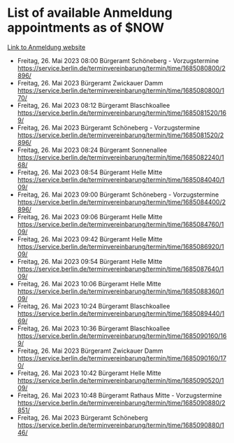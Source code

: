 # List of available Anmeldung appointments as of $NOW
[Link to Anmeldung website](https://service.berlin.de/terminvereinbarung/termin/tag.php?termin=1&anliegen[]=120686&dienstleisterlist=122210,122217,327316,122219,327312,122227,327314,122231,327346,122243,327348,122254,122252,329742,122260,329745,122262,329748,122271,327278,122273,327274,122277,327276,330436,122280,327294,122282,327290,122284,327292,122291,327270,122285,327266,122286,327264,122296,327268,150230,329760,122297,327286,122294,327284,122312,329763,122314,329775,122304,327330,122311,327334,122309,327332,317869,122281,327352,122279,329772,122283,122276,327324,122274,327326,122267,329766,122246,327318,122251,327320,122257,327322,122208,327298,122226,327300&herkunft=http%3A%2F%2Fservice.berlin.de%2Fdienstleistung%2F120686%2F)
- Freitag, 26. Mai 2023 08:00 Bürgeramt Schöneberg - Vorzugstermine https://service.berlin.de/terminvereinbarung/termin/time/1685080800/2896/
- Freitag, 26. Mai 2023  Bürgeramt Zwickauer Damm https://service.berlin.de/terminvereinbarung/termin/time/1685080800/170/
- Freitag, 26. Mai 2023 08:12 Bürgeramt Blaschkoallee https://service.berlin.de/terminvereinbarung/termin/time/1685081520/169/
- Freitag, 26. Mai 2023  Bürgeramt Schöneberg - Vorzugstermine https://service.berlin.de/terminvereinbarung/termin/time/1685081520/2896/
- Freitag, 26. Mai 2023 08:24 Bürgeramt Sonnenallee https://service.berlin.de/terminvereinbarung/termin/time/1685082240/168/
- Freitag, 26. Mai 2023 08:54 Bürgeramt Helle Mitte https://service.berlin.de/terminvereinbarung/termin/time/1685084040/109/
- Freitag, 26. Mai 2023 09:00 Bürgeramt Schöneberg - Vorzugstermine https://service.berlin.de/terminvereinbarung/termin/time/1685084400/2896/
- Freitag, 26. Mai 2023 09:06 Bürgeramt Helle Mitte https://service.berlin.de/terminvereinbarung/termin/time/1685084760/109/
- Freitag, 26. Mai 2023 09:42 Bürgeramt Helle Mitte https://service.berlin.de/terminvereinbarung/termin/time/1685086920/109/
- Freitag, 26. Mai 2023 09:54 Bürgeramt Helle Mitte https://service.berlin.de/terminvereinbarung/termin/time/1685087640/109/
- Freitag, 26. Mai 2023 10:06 Bürgeramt Helle Mitte https://service.berlin.de/terminvereinbarung/termin/time/1685088360/109/
- Freitag, 26. Mai 2023 10:24 Bürgeramt Blaschkoallee https://service.berlin.de/terminvereinbarung/termin/time/1685089440/169/
- Freitag, 26. Mai 2023 10:36 Bürgeramt Blaschkoallee https://service.berlin.de/terminvereinbarung/termin/time/1685090160/169/
- Freitag, 26. Mai 2023  Bürgeramt Zwickauer Damm https://service.berlin.de/terminvereinbarung/termin/time/1685090160/170/
- Freitag, 26. Mai 2023 10:42 Bürgeramt Helle Mitte https://service.berlin.de/terminvereinbarung/termin/time/1685090520/109/
- Freitag, 26. Mai 2023 10:48 Bürgeramt Rathaus Mitte - Vorzugstermine https://service.berlin.de/terminvereinbarung/termin/time/1685090880/2851/
- Freitag, 26. Mai 2023  Bürgeramt Schöneberg https://service.berlin.de/terminvereinbarung/termin/time/1685090880/146/
